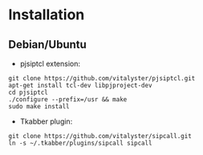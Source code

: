 Installation
============
Debian/Ubuntu
------
 * pjsiptcl extension:
```
git clone https://github.com/vitalyster/pjsiptcl.git
apt-get install tcl-dev libpjproject-dev
cd pjsiptcl
./configure --prefix=/usr && make
sudo make install
```
 * Tkabber plugin:
```
git clone https://github.com/vitalyster/sipcall.git
ln -s ~/.tkabber/plugins/sipcall sipcall
```
